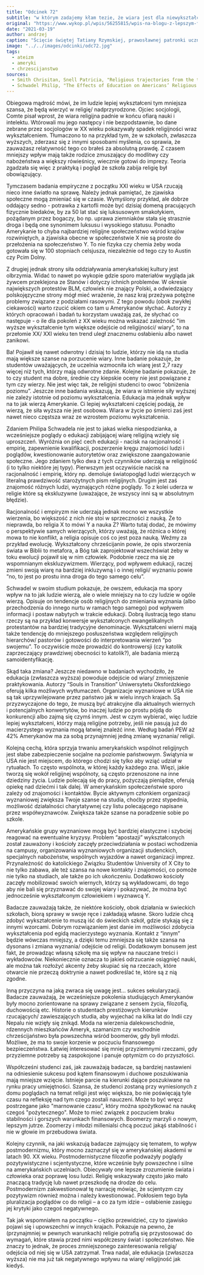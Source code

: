```yaml
---
title: "Odcinek 72"
subtitle: "w którym zadajemy kłam tezie, że wiara jest dla niewykształconych."
original: "https://www.wykop.pl/wpis/56255815/wpis-na-blogu-z-lepszym-formatowaniem-i-zrodlami-d/"
date: "2021-03-19"
author: andrzej
caption: "Ścięcie świętej Tatiany Rzymskiej, prawosławnej patronki uczniów."
image: "../../images/odcinki/odc72.jpg"
tags:
  - ateizm
  - ameryki
  - chrzescijanstwo
sources:
  - Smith Chrisitan, Snell Patricia, "Religious trajectories from the teenage years" w "Souls in transition. The Religious and Spiritual Lives of Emerging Adults"
  - Schwadel Philip, "The Effects of Education on Americans’ Religious Practices, Beliefs, and Affiliations" w "The Review of Religious Research", vol 53
---
```


Obiegowa mądrość mówi, że im ludzie lepiej wykształceni tym mniejsza szansa, że będą wierzyć w religię/ nadprzyrodzone. Ojciec socjologii, Comte pisał wprost, że wiara religijna padnie w końcu ofiarą nauki i intelektu. Wtórowali mu jego następcy i nie bezpodstawnie, bo dane zebrane przez socjologów w XX wieku pokazywały spadek religijności wraz wykształceniem. Tłumaczono to na przykład tym, że w szkołach, zwłaszcza wyższych, zderzasz się z innymi sposobami myślenia, co sprawia, że zauważasz relatywność tego co brałeś za absolutną prawdę. Z czasem mniejszy wpływ mają także rodzice zmuszający do modlitwy czy nabożeństwa a większy rówieśnicy, wiecznie gotowi do imprezy. Teoria zgadzała się więc z praktyką i pogląd że szkoła zabija religię był obowiązujący.

Tymczasem badania empiryczne z początku XXI wieku w USA rzucają nieco inne światło na sprawę. Należy jednak pamiętać, że zjawiska społeczne mogą zmieniać się w czasie. Wymyślony przykład, ale dobrze oddający sedno - potrawka z kartofli może być dzisiaj domeną pracujących fizycznie biedaków, by za 50 lat stać się luksusowym smakołykiem, pożądanym przez bogaczy, bo np. uprawa ziemniaków stała się strasznie droga i będą one synonimem luksusu i wysokiego statusu. Ponadto Amerykanie to chyba najbardziej religijne społeczeństwo wśród krajów rozwiniętych, a zjawiska obecne w społeczeństwie X nie są proste do przełożenia na społeczeństwo Y. To nie fizyka czy chemia żeby woda gotowała się w 100 stopniach celsjusza, niezależnie od tego czy to Austin czy Pcim Dolny.

Z drugiej jednak strony siła oddziaływania amerykańskiej kultury jest olbrzymia. Widać to nawet po wykopie gdzie sporo materiałów wygląda jak żywcem przeklejona ze Stanów i dotyczy ichnich problemów. W okresie największych protestów BLM, człowiek nie znający Polski, a odwiedzający polskojęzyczne strony mógł mieć wrażenie, że nasz kraj przeżywa potężne problemy związane z podziałami rasowymi. Z tego powodu (obok zwykłej ciekawości) warto rzucić okiem co tam u Amerykanów słychać. Autorzy z których opracowań i badań tu korzystam uważają zaś, że słychać co następuje - o ile dla pokoleń z XX wieku można wskazać zależność "im wyższe wykształcenie tym większe odejście od religijności/ wiary", to na przełomie XX/ XXI wieku ten trend uległ znacznemu osłabieniu albo nawet zanikowi.

Ba! Pojawił się nawet odwrotny i dzisiaj to ludzie, którzy nie idą na studia mają większe szanse na porzucenie wiary. Inne badanie pokazuje, że studentów uważających, że uczelnia wzmocniła ich wiarę jest 2,7 razy więcej niż tych, którzy mają odwrotne zdanie. Kolejne badanie pokazuje, że to czy student ma dobre, średnie czy kiepskie oceny nie jest powiązane z tym czy wierzy. Nie jest więc tak, że religijni studenci to owoc “obniżenia poziomu”. Jeszcze inne badania wskazują, że wiara w istnienie siły wyższej nie zależy istotnie od poziomu wykształcenia. Edukacja ma jednak wpływ na to jak wierzą Amerykanie. Ci lepiej wykształceni częściej podają, że wierzą, że siła wyższa nie jest osobowa. Wiara w życie po śmierci zaś jest nawet nieco częstsza wraz ze wzrostem poziomu wykształcenia.

Zdaniem Philipa Schwadela nie jest to jakaś wielka niespodzianka, a wcześniejsze poglądy o edukacji zabijającej wiarę religijną wzięły się uproszczeń. Wyróżnia on pięć cech edukacji - nacisk na racjonalność i empirię, zapewnienie kwalifikacji, poszerzenie kręgu znajomości ludzi i poglądów, kwestionowanie autorytetów oraz zwiększone zaangażowanie społeczne. Jego zdaniem tylko dwa z tych czynników uderzają w religijność (i to tylko niektóre jej typy). Pierwszym jest oczywiście nacisk na racjonalność i empirię, który np. demoluje światopogląd ludzi wierzących w literalną prawdziwość starożytnych pism religijnych. Drugim jest zaś znajomość różnych ludzi, wyznających różne poglądy. To z kolei uderza w religie które są ekskluzywne (uważające, że wszyscy inni są w absolutnym błędzie). 

Racjonalność i empiryzm nie uderzają jednak mocno we wszystkie wierzenia, bo większość z nich nie stoi w sprzeczności z nauką. Że to nieprawda, bo religia X to mówi Y a nauka Z? Warto tutaj dodać, że mówimy o perspektywie samych wierzących, którzy uważają, że różnica o której mowa to nie konflikt, a religia opisuje coś co jest poza nauką. Weźmy za przykład ewolucję. Wykształcony chrześcijanin powie, że opis stworzenia świata w Biblii to metafora, a Bóg tak zaprojektował wszechświat żeby w toku ewolucji pojawił się w nim człowiek. Podobnie rzecz ma się ze wspomnianym ekskluzywizmem. Wierzący, pod wpływem edukacji, raczej zmieni swoją wiarę na bardziej inkluzywną i o innej religii/ wyznaniu powie “no, to jest po prostu inna droga do tego samego celu”.

Schwadel w swoim studium pokazuje, że owszem, edukacja ma spory wpływ na to jak ludzie wierzą, ale o wiele mniejszy na to czy ludzie w ogóle wierzą. Opisuje on tendencje osób religijnych do zmieniania wyznania (albo przechodzenia do innego nurtu w ramach tego samego) pod wpływem informacji i postaw nabytych w trakcie edukacji. Dobrą ilustracją tego stanu rzeczy są na przykład konwersje wykształconych ewangelikalnych protestantów na bardziej tradycyjne denominacje. Wykształceni wierni mają także tendencję do mniejszego posłuszeństwa względem religijnych hierarchów/ pastorów i gotowości do interpretowania wierzeń “po swojemu”. To oczywiście może prowadzić do kontrowersji (czy katolik zaprzeczający prawdziwej obecności to katolik?), ale badania mierzą samoidentyfikację.

Skąd taka zmiana? Jeszcze niedawno w badaniach wychodziło, że edukacja (zwłaszcza wyższa) powoduje odejście od wiary/ zmniejszenie praktykowania. Autorzy “Souls in Transition” Uniwersytetu Oksfordzkiego oferują kilka możliwych wytłumaczeń. Organizacje wyznaniowe w USA nie są tak uprzywilejowane przez państwo jak w wielu innych krajach. Są przyzwyczajone do tego, że muszą być atrakcyjne dla aktualnych wiernych i potencjalnych konwertytów, bo inaczej ludzie po prostu pójdą do konkurencji albo zajmą się czymś innym. Jest w czym wybierać, więc ludzie lepiej wykształceni, którzy mają religijne potrzeby, jeśli nie pasują już do macierzystego wyznania mogą łatwiej znaleźć inne. Według badań PEW aż 42% Amerykanów ma za sobą przynajmniej jedną zmianę wyznania/ religii. 

Kolejną cechą, która sprzyja trwaniu amerykańskich wspólnot religijnych jest słabe zabezpieczenie socjalne na poziomie państwowym. Świątynia w USA nie jest miejscem, do którego chodzi się tylko aby wziąć udział w rytuałach. To często wspólnota, w której każdy każdego zna. Więzi, jakie tworzą się wokół religijnej wspólnoty, są często przenoszone na inne dziedziny życia. Ludzie polecają się do pracy, pożyczają pieniądze, oferują opiekę nad dziećmi i tak dalej. W amerykańskim społeczeństwie sporo zależy od znajomości i kontaktów. Bycie aktywnym członkiem organizacji wyznaniowej zwiększa Twoje szanse na studia, choćby przez stypednia, możliwość działalności charytatywnej czy listu polecającego napisane przez współwyznawców. Zwiększa także szanse na poradzenie sobie po szkole.

Amerykańskie grupy wyznaniowe mogą być bardziej elastyczne i szybciej reagować na ewentualne kryzysy. Problem “apostazji” wykształconych został zauważony i kościoły zaczęły przeciwdziałania w postaci wchodzenia na campusy, organizowania wyznaniowych organizacji studenckich, specjalnych nabożeństw, wspólnych wyjazdów a nawet organizacji imprez. Przynależność do katolickiego Związku Studentów University of X City to nie tylko zabawa, ale też szansa na nowe kontakty i znajomości, co pomoże nie tylko na studiach, ale także po ich ukończeniu. Dodatkowo kościoły zaczęły mobilizować swoich wiernych, którzy są wykładowcami, do tego aby nie bali się przyznawać do swojej wiary i pokazywać, że można być jednocześnie wykształconym człowiekiem i wyznawcą Y.

Badacze zauważają także, że niektóre kościoły, obok działania w świeckich szkołach, biorą sprawy w swoje ręce i zakładają własne. Skoro ludzie chcą zdobyć wykształcenie to muszą iść do świeckich szkół, gdzie stykają się z innymi wzorcami. Dobrym rozwiązaniem jest danie im możliwości zdobycia wykształcenia pod egidą macierzystego wyznania. Kontakt z “innym” będzie wówczas mniejszy, a dzięki temu zmniejsza się także szansa na dysonans i zmiana wyznania/ odejście od religii. Dodatkowym bonusem jest fakt, że prowadząc własną szkołę ma się wpływ na nauczane treści i wykładowców. Niekoniecznie oznacza to jakieś odrzucanie osiągnięć nauki, ale można tak rozłożyć akcenty żeby skupiać się na rzeczach, które otwarcie nie przeczą doktrynie a nawet podkreślać te, które są z nią zgodne.

Inną przyczyna na jaką zwraca się uwagę jest… sukces sekularyzacji. Badacze zauważają, że wcześniejsze pokolenia studiujących Amerykanów były mocno zorientowane na sprawy związane z sensem życia, filozofią, duchowością etc. Historie o studentach prestiżowych kierunków rzucających/ zawieszających studia, aby wyjechać na kilka lat do Indii czy Nepalu nie wzięły się znikąd. Moda na wierzenia dalekowschodnie, rdzennych mieszkańców Ameryk, szamanizm czy wschodnie chrześcijaństwo była powszechna wśród boomerów, gdy byli młodzi. Możliwe, że ma to swoje korzenie w poczuciu finansowego bezpieczeństwa. Łatwiej interesować się mniej przyziemnymi rzeczami, gdy przyziemne potrzeby są zaspokojone i panuje optymizm co do przyszłości.

Współcześni studenci zaś, jak zauważają badacze, są bardziej nastawieni na odniesienie sukcesu pod kątem finansowym i duchowe poszukiwania mają mniejsze wzięcie. Istnieje parcie na kierunki dające poszukiwane na rynku pracy umiejętności. Szansa, że studenci zostaną przy wyniesionych z domu poglądach na temat religii jest więc większa, bo nie poświęcają tyle czasu na refleksję nad tym czego zostali nauczeni. Może to być wręcz postrzegane jako "marnowanie czasu", który można spożytkować na naukę czegoś "pożytecznego". Może to mieć związek z poczuciem braku stabilności i gorszych warunkach finansowych. Boomerzy marzyli o nowym, lepszym jutrze. Zoomerzy i młodzi millenialsi chcą poczuć jakąś stabilność i nie w głowie im przebudowa świata.

Kolejny czynnik, na jaki wskazują badacze zajmujący się tematem, to wpływ postmodernizmu, który mocno zaznaczył się w amerykańskiej akademii w latach 90. XX wieku. Postmodernistyczne filozofie podważyły poglądy pozytywistyczne i scjentystyczne, które wcześnie były powszechne i silne na amerykańskich uczelniach. Obiecywały one lepsze zrozumienie świata i człowieka oraz poprawę losu ludzi. Religię wskazywały często jako mało znaczącą tradycję lub nawet przeszkodę na drodze do celu. Postmodernizm zakwestionował tę narrację mówiąc, że scjentyzm czy pozytywizm również można i należy kwestionować. Pokłosiem tego była pluralizacja poglądów co do religii – a co za tym idzie – osłabienie zasięgu jej krytyki jako czegoś negatywnego.

Tak jak wspomniałem na początku – ciężko przewidzieć, czy to zjawisko pojawi się i upowszechni w innych krajach. Pokazuje na pewno, że (przynajmniej w pewnych warunkach) religie potrafią się przystosować do wymagań, które stawia przed nimi współczesny świat i społeczeństwo. Nie znaczy to jednak, że proces zmniejszonego zainteresowania religią/ odejścia od niej się w USA zatrzymał. Trwa nadal, ale edukacja (zwłaszcza wyższa) nie ma już tak negatywnego wpływu na wiarę/ religijność jak kiedyś.
